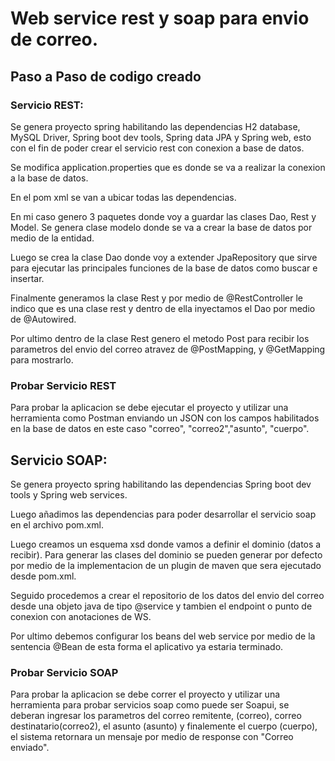 # Web service rest y soap para envio de correo.

## **Paso a Paso de codigo creado**
### **Servicio REST:**

Se genera proyecto spring habilitando las dependencias H2 database,  MySQL Driver, Spring boot dev tools, Spring data JPA y Spring web, esto con el fin de poder crear el servicio rest con conexion a base de datos.

Se modifica application.properties que es donde se va a realizar la conexion a la base de datos.

En el pom xml se van a ubicar todas las dependencias.

En mi caso genero 3 paquetes donde voy a guardar las clases Dao, Rest y Model.
Se genera clase modelo donde se va a crear la base de datos por medio de la entidad.

Luego se crea la clase Dao donde voy a extender JpaRepository que sirve para ejecutar las principales funciones de la base de datos como buscar e insertar.

Finalmente generamos la clase Rest  y por medio de @RestController le indico que es una clase rest y dentro de ella inyectamos el Dao por medio de @Autowired.

Por ultimo dentro de la clase Rest genero el metodo Post para recibir los parametros del envio del correo atravez de @PostMapping, y @GetMapping para mostrarlo.

### Probar Servicio REST

Para probar la aplicacion se debe ejecutar el proyecto y utilizar una herramienta como Postman enviando un JSON con los campos habilitados en la base de datos en este caso "correo", "correo2","asunto", "cuerpo".

## Servicio SOAP:

Se genera proyecto spring habilitando las dependencias Spring boot dev tools y Spring web services.

Luego añadimos las dependencias para poder desarrollar el servicio soap en el archivo pom.xml.

Luego creamos un esquema xsd donde vamos a definir el dominio (datos a recibir).
Para generar las clases del dominio se pueden generar por defecto por medio de la implementacion de un plugin de maven que sera ejecutado desde pom.xml.

Seguido procedemos a crear el repositorio de los datos del envio del correo desde una objeto java de tipo @service y tambien el endpoint o punto de conexion con anotaciones de WS. 

Por ultimo debemos configurar los beans del web service por medio de la sentencia @Bean de esta forma el aplicativo ya estaria terminado.

### Probar Servicio SOAP

Para probar la aplicacion se debe correr el proyecto y utilizar una herramienta para probar servicios soap como puede ser  Soapui, se deberan ingresar los parametros del correo remitente, (correo), correo destinatario(correo2), el asunto (asunto) y finalemente el cuerpo (cuerpo), el sistema retornara un mensaje por medio de response con "Correo enviado".
